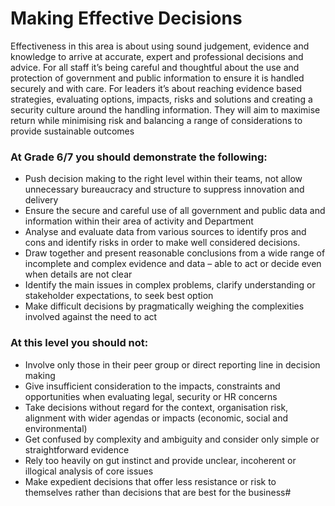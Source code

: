 # Making Effective Decisions

Effectiveness in this area is about using sound judgement, evidence and knowledge to arrive at accurate, expert and professional decisions and advice. For all staff it’s being careful and thoughtful about the use and protection of government and public information to ensure it is handled securely and with care. For leaders it’s about reaching evidence based strategies, evaluating options, impacts, risks and solutions and creating a security culture around the handling information. They will aim to maximise return while minimising risk and balancing a range of considerations to provide sustainable outcomes

### At Grade 6/7 you should demonstrate the following: 

- Push decision making to the right level within their teams, not allow unnecessary bureaucracy and structure to suppress innovation and delivery 
- Ensure the secure and careful use of all government and public data and information within their area of activity and Department 
- Analyse and evaluate data from various sources to identify pros and cons and identify risks in order to make well considered decisions. 
- Draw together and present reasonable conclusions from a wide range of incomplete and complex evidence and data – able to act or decide even when details are not clear 
- Identify the main issues in complex problems, clarify understanding or stakeholder expectations, to seek best option
- Make difficult decisions by pragmatically weighing the complexities involved against the need to act

### At this level you should not: 

- Involve only those in their peer group or direct reporting line in decision making
- Give insufficient consideration to the impacts, constraints and opportunities when evaluating legal, security or HR concerns
- Take decisions without regard for the context, organisation risk, alignment with wider agendas or impacts (economic, social and environmental) 
- Get confused by complexity and ambiguity and consider only simple or straightforward evidence
- Rely too heavily on gut instinct and provide unclear, incoherent or illogical analysis of core issues 
- Make expedient decisions that offer less resistance or risk to themselves rather than decisions that are best for the business#
